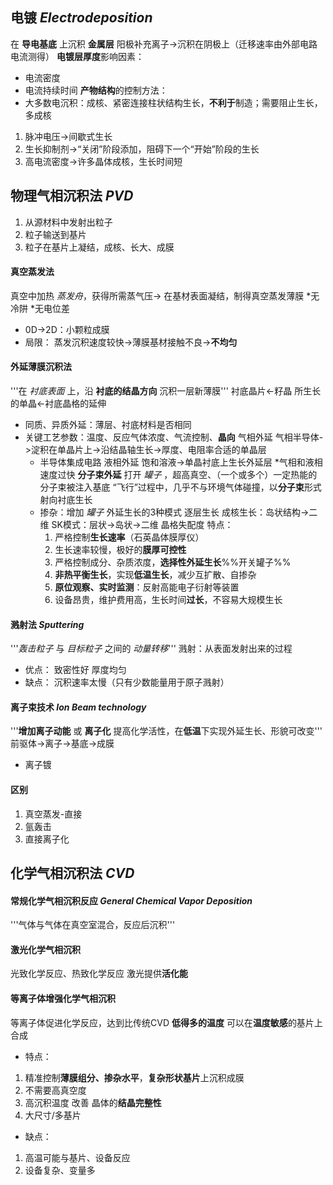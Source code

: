 ## 电镀 *Electrodeposition*
在 **导电基底** 上沉积 **金属层** 
阳极补充离子->沉积在阴极上（迁移速率由外部电路电流测得）
**电镀层厚度**影响因素：
- 电流密度
- 电流持续时间
**产物结构**的控制方法：
- 大多数电沉积：成核、紧密连接柱状结构生长，**不利于**制造；需要阻止生长，多成核
1. 脉冲电压->间歇式生长
2. 生长抑制剂->“关闭”阶段添加，阻碍下一个“开始”阶段的生长
3. 高电流密度->许多晶体成核，生长时间短
## 物理气相沉积法 *PVD*
1. 从源材料中发射出粒子
2. 粒子输送到基片
3. 粒子在基片上凝结，成核、长大、成膜
#### 真空蒸发法
真空中加热 *蒸发舟*，获得所需蒸气压->
在基材表面凝结，制得真空蒸发薄膜
\*无冷阱
\*无电位差
- 0D->2D：小颗粒成膜
- 局限：
    蒸发沉积速度较快->薄膜基材接触不良->**不均匀**
#### 外延薄膜沉积法
'''在 *衬底表面* 上，沿 **衬底的结晶方向** 沉积一层新薄膜'''
衬底晶片<-籽晶
所生长的单晶<-衬底晶格的延伸
- 同质、异质外延：薄层、衬底材料是否相同
- 关键工艺参数：温度、反应气体浓度、气流控制、**晶向**
气相外延
    气相半导体->淀积在单晶片上->沿结晶轴生长->厚度、电阻率合适的单晶层
    - 半导体集成电路
液相外延
    饱和溶液->单晶衬底上生长外延层
\*气相和液相速度过快
**分子束外延**
    打开 *罐子* ，超高真空、（一个或多个）一定热能的分子束被注入基底
    “飞行”过程中，几乎不与环境气体碰撞，以**分子束**形式射向衬底生长
    - 掺杂：增加 *罐子*
    外延生长的3种模式
        逐层生长
        成核生长：岛状结构->二维
        SK模式：层状->岛状->二维
            晶格失配度
    特点：
        1. 严格控制**生长速率**（石英晶体膜厚仪）
        2. 生长速率较慢，极好的**膜厚可控性**
        3. 严格控制成分、杂质浓度，**选择性外延生长**%%开关罐子%%
        4. **非热平衡生长**，实现**低温生长**，减少互扩散、自掺杂
        5. **原位观察、实时监测**：反射高能电子衍射等装置
        6. 设备昂贵，维护费用高，生长时间**过长**，不容易大规模生长
#### 溅射法 *Sputtering*
'''*轰击粒子* 与 *目标粒子* 之间的 *动量转移*'''
溅射：从表面发射出来的过程
- 优点：
    致密性好
    厚度均匀
- 缺点：
    沉积速率太慢（只有少数能量用于原子溅射）
#### 离子束技术 *Ion Beam technology*
'''**增加离子动能** 或 **离子化** 提高化学活性，在**低温**下实现外延生长、形貌可改变'''
前驱体->离子->基底->成膜
- 离子镀
#### 区别
1. 真空蒸发-直接
2. 氩轰击
3. 直接离子化
## 化学气相沉积法 *CVD*
#### 常规化学气相沉积反应 *General Chemical Vapor Deposition*
'''气体与气体在真空室混合，反应后沉积'''
#### 激光化学气相沉积
光致化学反应、热致化学反应
激光提供**活化能**
#### 等离子体增强化学气相沉积
等离子体促进化学反应，达到比传统CVD **低得多的温度**
可以在**温度敏感**的基片上合成
- 特点：
1. 精准控制**薄膜组分、掺杂水平**，**复杂形状基片**上沉积成膜
2. 不需要高真空度
3. 高沉积温度 改善 晶体的**结晶完整性**
4. 大尺寸/多基片
- 缺点：
1. 高温可能与基片、设备反应
2. 设备复杂、变量多
